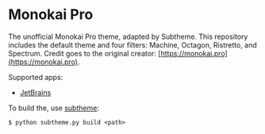 # Monokai Pro

The unofficial Monokai Pro theme, adapted by Subtheme. This repository includes the default theme and four filters: Machine, Octagon, Ristretto, and Spectrum. Credit goes to the original creator: [https://monokai.pro](https://monokai.pro).

Supported apps:
- [JetBrains](https://github.com/subtheme-pro/monokai-pro/tree/master/apps/jetbrains)

To build the, use [subtheme](https://github.com/subtheme-pro/subtheme):

```shell script
$ python subtheme.py build <path>
```
